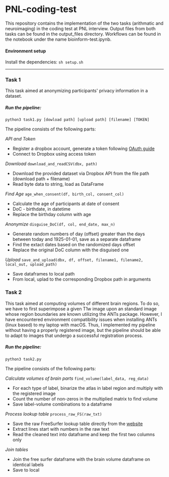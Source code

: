 # PNL-coding-test

This repository contains the implementation of the two tasks (arithmatic and neuroimaging) in the coding test at PNL interview. Output files from both tasks can be found in the output_files directory. Workflows can be found in the notebook under the name bioinform-test.ipynb.

#### Environment setup
Install the dependencies:
```sh setup.sh```

---
### Task 1

This task aimed at anonymizing participants' privacy information in a dataset. 

##### Run the pipeline:
```python3 task1.py [dowload path] [upload path] [filename] [TOKEN]```

The pipeline consists of the following parts:

*API and Token*
* Register a dropbox account, generate a token following [OAuth guide](https://developers.dropbox.com/oauth-guide)
* Connect to Dropbox using access token

*Download*
```download_and_readCSV(dbx, path)```
* Download the provided dataset via Dropbox API from the file path (download path + filename) 
* Read byte data to string, load as DataFrame

*Find Age*
```age_when_consent(df, birth_col, consent_col)```
* Calculate the age of participants at date of consent
* DoC - birthdate, in datetime
* Replace the birthday column with age


*Anonymize*
```disguise_DoC(df, col, end_date, max_n)```
* Generate random numbers of day (offset) greater than the days between today and 1925-01-01, save as a separate dataframe
* Find the extact dates based on the randomized days offset
* Replace the original DoC column with the disguised one

*Upload*
```save_and_upload(dbx, df, offset, filename1, filename2, local_out, upload_path)```
* Save dataframes to local path
* From local, uplad to the corresponding Dropbox path in arguments


### Task 2

This task aimed at computing volumes of different brain regions. To do so, we have to first superimpose a given T1w image upon an standard image whose region boundaries are known utilizing the ANTs package. However, I have encountered environment compatibility issues when installing ANTs (linux based) to my laptop with macOS. Thus, I implemented my pipeline without having a properly registered image, but the pipeline should be able to adapt to images that undergo a successful registration process. 

##### Run the pipeline:
```python3 task2.py```

The pipeline consists of the following parts:

*Calculate volumes of brain parts*
```find_volume(label_data, reg_data)```
* For each type of label, binarize the atlas in label region and multiply with the registered image
* Count the number of non-zeros in the multiplied matrix to find volume
* Save label-volume combinations to a dataframe

*Process lookup table*
```process_raw_FS(raw_txt)```
* Save the raw FreeSurfer lookup table directly from the [website](https://surfer.nmr.mgh.harvard.edu/fswiki/FsTutorial/AnatomicalROI/FreeSurferColorLUT)
* Extract lines start with numbers in the raw text
* Read the cleaned text into dataframe and keep the first two columns only

*Join tables*
* Join the free surfer dataframe with the brain volume dataframe on identical labels
* Save to local


